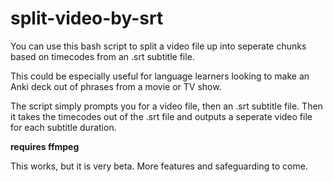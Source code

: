# split-video-by-srt

You can use this bash script to split a video file up into seperate chunks based on timecodes from an .srt subtitle file.

This could be especially useful for language learners looking to make an Anki deck out of phrases from a movie or TV show.

The script simply prompts you for a video file, then an .srt subtitle file. Then it takes the timecodes out of the .srt file and outputs a seperate video file for each subtitle duration.

**requires ffmpeg**

This works, but it is very beta. More features and safeguarding to come.
